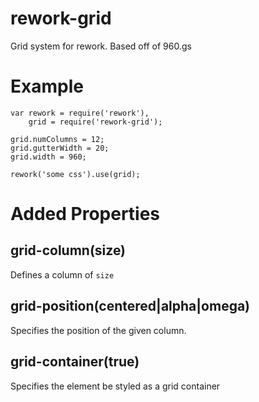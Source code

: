 # rework-grid

Grid system for rework. Based off of 960.gs

# Example

    var rework = require('rework'),
        grid = require('rework-grid');

    grid.numColumns = 12;
    grid.gutterWidth = 20;
    grid.width = 960;

    rework('some css').use(grid);


# Added Properties

## grid-column(size)

Defines a column of `size`

## grid-position(centered|alpha|omega)

Specifies the position of the given column.

## grid-container(true)

Specifies the element be styled as a grid container
